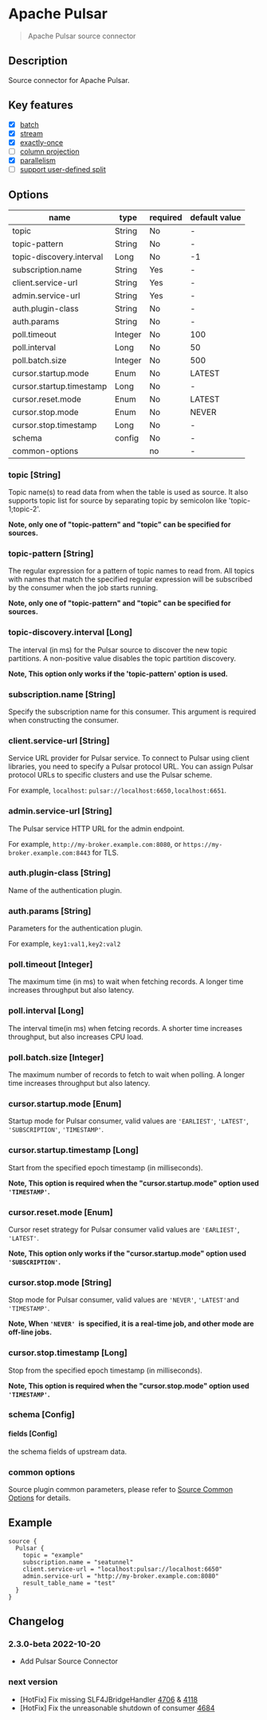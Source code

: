 # Apache Pulsar

> Apache Pulsar source connector

## Description

Source connector for Apache Pulsar.

## Key features

- [x] [batch](../../concept/connector-v2-features.md)
- [x] [stream](../../concept/connector-v2-features.md)
- [x] [exactly-once](../../concept/connector-v2-features.md)
- [ ] [column projection](../../concept/connector-v2-features.md)
- [x] [parallelism](../../concept/connector-v2-features.md)
- [ ] [support user-defined split](../../concept/connector-v2-features.md)

## Options

|           name           |  type   | required | default value |
|--------------------------|---------|----------|---------------|
| topic                    | String  | No       | -             |
| topic-pattern            | String  | No       | -             |
| topic-discovery.interval | Long    | No       | -1            |
| subscription.name        | String  | Yes      | -             |
| client.service-url       | String  | Yes      | -             |
| admin.service-url        | String  | Yes      | -             |
| auth.plugin-class        | String  | No       | -             |
| auth.params              | String  | No       | -             |
| poll.timeout             | Integer | No       | 100           |
| poll.interval            | Long    | No       | 50            |
| poll.batch.size          | Integer | No       | 500           |
| cursor.startup.mode      | Enum    | No       | LATEST        |
| cursor.startup.timestamp | Long    | No       | -             |
| cursor.reset.mode        | Enum    | No       | LATEST        |
| cursor.stop.mode         | Enum    | No       | NEVER         |
| cursor.stop.timestamp    | Long    | No       | -             |
| schema                   | config  | No       | -             |
| common-options           |         | no       | -             |

### topic [String]

Topic name(s) to read data from when the table is used as source. It also supports topic list for source by separating topic by semicolon like 'topic-1;topic-2'.

**Note, only one of "topic-pattern" and "topic" can be specified for sources.**

### topic-pattern [String]

The regular expression for a pattern of topic names to read from. All topics with names that match the specified regular expression will be subscribed by the consumer when the job starts running.

**Note, only one of "topic-pattern" and "topic" can be specified for sources.**

### topic-discovery.interval [Long]

The interval (in ms) for the Pulsar source to discover the new topic partitions. A non-positive value disables the topic partition discovery.

**Note, This option only works if the 'topic-pattern' option is used.**

### subscription.name [String]

Specify the subscription name for this consumer. This argument is required when constructing the consumer.

### client.service-url [String]

Service URL provider for Pulsar service.
To connect to Pulsar using client libraries, you need to specify a Pulsar protocol URL.
You can assign Pulsar protocol URLs to specific clusters and use the Pulsar scheme.

For example, `localhost`: `pulsar://localhost:6650,localhost:6651`.

### admin.service-url [String]

The Pulsar service HTTP URL for the admin endpoint.

For example, `http://my-broker.example.com:8080`, or `https://my-broker.example.com:8443` for TLS.

### auth.plugin-class [String]

Name of the authentication plugin.

### auth.params [String]

Parameters for the authentication plugin.

For example, `key1:val1,key2:val2`

### poll.timeout [Integer]

The maximum time (in ms) to wait when fetching records. A longer time increases throughput but also latency.

### poll.interval [Long]

The interval time(in ms) when fetcing records. A shorter time increases throughput, but also increases CPU load.

### poll.batch.size [Integer]

The maximum number of records to fetch to wait when polling. A longer time increases throughput but also latency.

### cursor.startup.mode [Enum]

Startup mode for Pulsar consumer, valid values are `'EARLIEST'`, `'LATEST'`, `'SUBSCRIPTION'`, `'TIMESTAMP'`.

### cursor.startup.timestamp [Long]

Start from the specified epoch timestamp (in milliseconds).

**Note, This option is required when the "cursor.startup.mode" option used `'TIMESTAMP'`.**

### cursor.reset.mode [Enum]

Cursor reset strategy for Pulsar consumer valid values are `'EARLIEST'`, `'LATEST'`.

**Note, This option only works if the "cursor.startup.mode" option used `'SUBSCRIPTION'`.**

### cursor.stop.mode [String]

Stop mode for Pulsar consumer, valid values are `'NEVER'`, `'LATEST'`and `'TIMESTAMP'`.

**Note, When `'NEVER' `is specified, it is a real-time job, and other mode are off-line jobs.**

### cursor.stop.timestamp [Long]

Stop from the specified epoch timestamp (in milliseconds).

**Note, This option is required when the "cursor.stop.mode" option used `'TIMESTAMP'`.**

### schema [Config]

#### fields [Config]

the schema fields of upstream data.

### common options

Source plugin common parameters, please refer to [Source Common Options](common-options.md) for details.

## Example

```Jdbc {
source {
  Pulsar {
  	topic = "example"
  	subscription.name = "seatunnel"
    client.service-url = "localhost:pulsar://localhost:6650"
    admin.service-url = "http://my-broker.example.com:8080"
    result_table_name = "test"
  }
}
```

## Changelog

### 2.3.0-beta 2022-10-20

- Add Pulsar Source Connector

### next version

- [HotFix] Fix missing SLF4JBridgeHandler [4706](https://github.com/apache/incubator-seatunnel/issues/4706) & [4118](https://github.com/apache/incubator-seatunnel/pull/4118)
- [HotFix] Fix the unreasonable shutdown of consumer [4684](https://github.com/apache/incubator-seatunnel/issues/4684)

